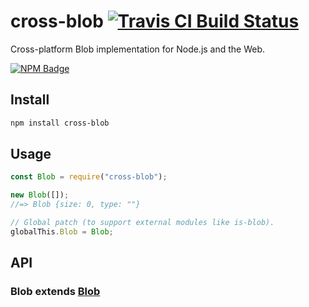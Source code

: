 # cross-blob [![Travis CI Build Status](https://img.shields.io/travis/com/Richienb/cross-blob/master.svg?style=for-the-badge)](https://travis-ci.com/Richienb/cross-blob)

Cross-platform Blob implementation for Node.js and the Web.

[![NPM Badge](https://nodei.co/npm/cross-blob.png)](https://npmjs.com/package/cross-blob)

## Install

```sh
npm install cross-blob
```

## Usage

```js
const Blob = require("cross-blob");

new Blob([]);
//=> Blob {size: 0, type: ""}

// Global patch (to support external modules like is-blob).
globalThis.Blob = Blob;
```

## API

### Blob extends [Blob](https://developer.mozilla.org/en-US/docs/Web/API/Blob)
